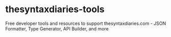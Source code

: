 # thesyntaxdiaries-tools
Free developer tools and resources to support thesyntaxdiaries.com - JSON Formatter, Type Generator, API Builder, and more
